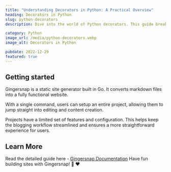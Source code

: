 ```yaml
---
title: "Understanding Decorators in Python: A Practical Overview"
heading: Decorators in Python
slug: python-decorators
description: Dive into the world of Python decorators. This guide breaks down how decorators work, their uses, and how to create your own to enhance your Python code.

category: Python
image_url: /media/python-decorators.webp
image_alt: Decorators in Python

pubdate: 2022-12-29
featured: true
---
```


## Getting started

Gingersnap is a static site generator built in Go. It converts markdown files into a fully functional website.

With a single command, users can setup an entire project, allowing them to jump straight into editing and content creation.

Projects have a limited set of features and configuration. This helps keep the blogging workflow streamlined and ensures a more straightforward experience for users.

## Learn More

Read the detailed guide here - [Gingersnap Documentation](/golang-middleware-patterns/)
Have fun building sites with Gingersnap! 🍪 ❤️
